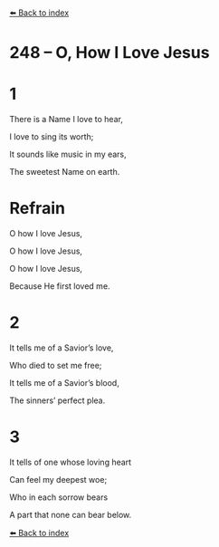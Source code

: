 [⬅️ Back to index](../README.md)

# 248 – O, How I Love Jesus





# 1

There is a Name I love to hear,

I love to sing its worth;

It sounds like music in my ears,

The sweetest Name on earth.



# Refrain

O how I love Jesus,

O how I love Jesus,

O how I love Jesus,

Because He first loved me.



# 2

It tells me of a Savior’s love,

Who died to set me free;

It tells me of a Savior’s blood,

The sinners’ perfect plea.



# 3

It tells of one whose loving heart

Can feel my deepest woe;

Who in each sorrow bears

A part that none can bear below.

[⬅️ Back to index](../README.md)

